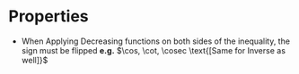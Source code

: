 # Properties
- When Applying Decreasing functions on both sides of the inequality, the sign must be flipped
**e.g.** $\cos, \cot, \cosec \text{[Same for Inverse as well]}$